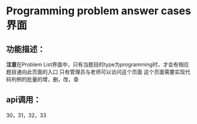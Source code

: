 # Programming problem answer cases界面
## 功能描述：
**注意**在Problem List界面中，只有当题目的type为programming时，才会有相应题目通向此页面的入口
只有管理员与老师可以访问这个页面
这个页面需要实现代码判例的批量的增，删，改，查
## api调用：
30，31，32，33 